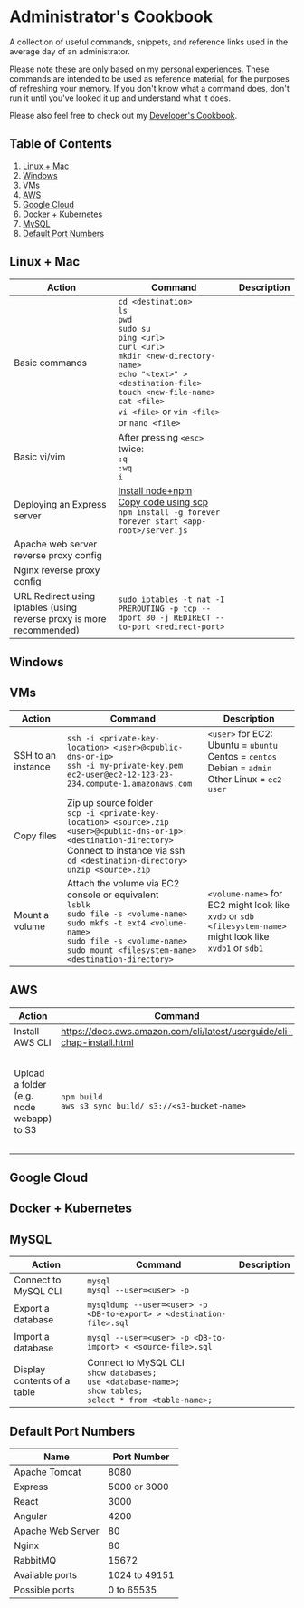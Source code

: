# Administrator's Cookbook
A collection of useful commands, snippets, and reference links used in the average day of an administrator.

Please note these are only based on my personal experiences. 
These commands are intended to be used as reference material, for the purposes of refreshing your memory. If you don't know what a command does, don't run it until you've looked it up and understand what it does.

Please also feel free to check out my [Developer's Cookbook](https://github.com/liaocanada/Developers-Cookbook).

## Table of Contents
1. [Linux + Mac](#linux-mac)
2. [Windows](#windows)
3. [VMs](#vms)
4. [AWS](#aws)
5. [Google Cloud](#gcloud)
6. [Docker + Kubernetes](#docker-kubernetes)
7. [MySQL](#mysql)
8. [Default Port Numbers](#ports)

## <a name="linux-mac"></a> Linux + Mac
| Action                                                                   | Command                                                                                                                                                                                                                                                                 | Description |
|--------------------------------------------------------------------------|-------------------------------------------------------------------------------------------------------------------------------------------------------------------------------------------------------------------------------------------------------------------------|-------------|
| Basic commands                                                           | `cd <destination>`<br/> `ls`<br/> `pwd`<br/> `sudo su`<br/> `ping <url>`<br/> `curl <url>`<br/> `mkdir <new-directory-name>`<br/> `echo "<text>" > <destination-file>`<br/> `touch <new-file-name>`<br/> `cat <file>`<br/> `vi <file>` or `vim <file>` or `nano <file>` |             |
| Basic vi/vim                                                             | After pressing `<esc>` twice:<br/> `:q`<br/> `:wq`<br/> `i`                                                                                                                                                                                                             |             |
| Deploying an Express server                                              | [Install node+npm](https://github.com/liaocanada/Developers-Cookbook/blob/master/README.md#node---installation)<br/> [Copy code using scp](#)<br/> `npm install -g forever`<br/> `forever start <app-root>/server.js`<br/>                                              |             |
| Apache web server reverse  proxy config                                  |                                                                                                                                                                                                                                                                         |             |
| Nginx reverse proxy config                                               |                                                                                                                                                                                                                                                                         |             |
| URL Redirect using  iptables  (using reverse proxy  is more recommended) | `sudo iptables -t nat -I PREROUTING -p tcp --dport 80 -j REDIRECT --to-port <redirect-port>`                                                                                                                                                                            |             |

## Windows

## VMs
| Action             | Command                                                                                                                                                                                                                                 | Description                                                                                                         |
|--------------------|-----------------------------------------------------------------------------------------------------------------------------------------------------------------------------------------------------------------------------------------|---------------------------------------------------------------------------------------------------------------------|
| SSH to an instance | `ssh -i <private-key-location> <user>@<public-dns-or-ip>`<br/> `ssh -i my-private-key.pem ec2-user@ec2-12-123-23-234.compute-1.amazonaws.com`                                                                                           | `<user>` for EC2:<br/> Ubuntu = `ubuntu`<br/> Centos = `centos`<br/> Debian = `admin`<br/> Other Linux = `ec2-user` |
| Copy files         | Zip up source folder<br/> `scp -i <private-key-location> <source>.zip <user>@<public-dns-or-ip>:<destination-directory>`<br/> Connect to instance via ssh<br/> `cd <destination-directory>`<br/> `unzip <source>.zip`                   |                                                                                                                     |
| Mount a volume     | Attach the volume via EC2 console or equivalent<br/>`lsblk`<br/> `sudo file -s <volume-name>`<br/> `sudo mkfs -t ext4 <volume-name>`<br/> `sudo file -s <volume-name>`<br/> `sudo mount <filesystem-name> <destination-directory>`<br/> | `<volume-name>` for EC2 might look like `xvdb` or `sdb`<br/> `<filesystem-name>` might look like `xvdb1` or `sdb1`  |

## AWS
| Action                                    | Command                                                                | Description                                                                                  |
|-------------------------------------------|------------------------------------------------------------------------|----------------------------------------------------------------------------------------------|
| Install AWS CLI                           | https://docs.aws.amazon.com/cli/latest/userguide/cli-chap-install.html |                                                                                              |
| Upload a folder  (e.g. node webapp) to S3 | `npm build`<br/> `aws s3 sync build/ s3://<s3-bucket-name>`            | The second command may be set  as an npm script, so that you can  call `npm deploy` instead. |

## <a name="gcloud"></a>Google Cloud

## <a name="docker-kubernetes"></a> Docker + Kubernetes

## MySQL
| Action                      | Command                                                                                                                        | Description |
|-----------------------------|--------------------------------------------------------------------------------------------------------------------------------|-------------|
| Connect to MySQL CLI        | `mysql`<br/> `mysql --user=<user> -p`                                                                                          |             |
| Export a database           | `mysqldump --user=<user> -p <DB-to-export> > <destination-file>.sql`                                                           |             |
| Import a database           | `mysql --user=<user> -p <DB-to-import> < <source-file>.sql`                                                                    |             |
| Display contents of a table | Connect to MySQL CLI<br/> `show databases;`<br/> `use <database-name>;`<br/> `show tables;`<br/> `select * from <table-name>;` |             |

## <a name="ports"></a>Default Port Numbers
| Name              | Port Number   |
|-------------------|---------------|
| Apache Tomcat     | 8080          |
| Express           | 5000 or 3000  |
| React             | 3000          |
| Angular           | 4200          |
| Apache Web Server | 80            |
| Nginx             | 80            |
| RabbitMQ          | 15672         |
| Available ports   | 1024 to 49151 |
| Possible ports    | 0 to 65535    |
